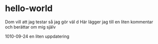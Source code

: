 # hello-world
Dom vill att jag testar så jag gör väl d
Här lägger jag till en liten kommentar och berättar om mig själv

1010-09-24 en liten uppdatering
